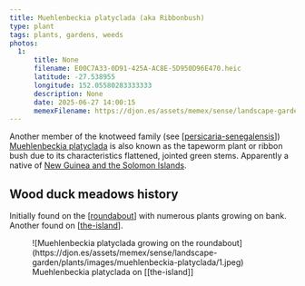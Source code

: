 ```yaml
---
title: Muehlenbeckia platyclada (aka Ribbonbush)
type: plant
tags: plants, gardens, weeds
photos:
  1:
      title: None
      filename: E00C7A33-0D91-425A-AC8E-5D950D96E470.heic
      latitude: -27.538955
      longitude: 152.05580283333333
      description: None
      date: 2025-06-27 14:00:15
      memexFilename: https://djon.es/assets/memex/sense/landscape-garden/plants/images/muehlenbeckia-platyclada/1.jpeg
---
```


Another member of the knotweed family (see [[persicaria-senegalensis]]) [Muehlenbeckia platyclada](https://en.wikipedia.org/wiki/Muehlenbeckia_platyclada) is also known as the tapeworm plant or ribbon bush due to its characteristics flattened, jointed green stems. Apparently a native of [New Guinea and the Solomon Islands](https://www.inaturalist.org/taxa/278467-Muehlenbeckia-platyclada).

## Wood duck meadows history

Initially found on the [[roundabout]] with numerous plants growing on bank. Another found on [[the-island]].

<figure markdown>
![Muehlenbeckia platyclada growing on the roundabout](https://djon.es/assets/memex/sense/landscape-garden/plants/images/muehlenbeckia-platyclada/1.jpeg)
<caption>Muehlenbeckia platyclada on [[the-island]]</caption>
</figure>

[//begin]: # "Autogenerated link references for markdown compatibility"
[persicaria-senegalensis]: persicaria-senegalensis "Senegal knotweed (Persicaria senegalensis)"
[roundabout]: ../roundabout "Roundabout"
[the-island]: ../the-island "The Island"
[//end]: # "Autogenerated link references"